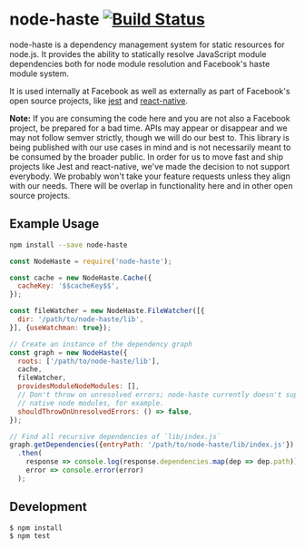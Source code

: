 # node-haste [![Build Status](https://travis-ci.org/facebook/node-haste.svg?branch=master)](https://travis-ci.org/facebook/node-haste)

node-haste is a dependency management system for static resources for node.js. It provides the ability to statically resolve JavaScript module dependencies both for node module resolution and Facebook's haste module system.

It is used internally at Facebook as well as externally as part of Facebook's open source projects, like [jest](https://github.com/facebook/jest) and [react-native](https://github.com/facebook/react-native).

**Note:** If you are consuming the code here and you are not also a Facebook project, be prepared for a bad time. APIs may appear or disappear and we may not follow semver strictly, though we will do our best to. This library is being published with our use cases in mind and is not necessarily meant to be consumed by the broader public. In order for us to move fast and ship projects like Jest and react-native, we've made the decision to not support everybody. We probably won't take your feature requests unless they align with our needs. There will be overlap in functionality here and in other open source projects.

## Example Usage

```sh
npm install --save node-haste
```

```js
const NodeHaste = require('node-haste');

const cache = new NodeHaste.Cache({
  cacheKey: '$$cacheKey$$',
});

const fileWatcher = new NodeHaste.FileWatcher([{
  dir: '/path/to/node-haste/lib',
}], {useWatchman: true});

// Create an instance of the dependency graph
const graph = new NodeHaste({
  roots: ['/path/to/node-haste/lib'],
  cache,
  fileWatcher,
  providesModuleNodeModules: [],
  // Don't throw on unresolved errors; node-haste currently doesn't support
  // native node modules, for example.
  shouldThrowOnUnresolvedErrors: () => false,
});

// Find all recursive dependencies of `lib/index.js`
graph.getDependencies({entryPath: '/path/to/node-haste/lib/index.js'})
  .then(
    response => console.log(response.dependencies.map(dep => dep.path)),
    error => console.error(error)
  );

```

## Development

```sh
$ npm install
$ npm test
```
